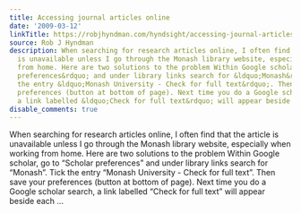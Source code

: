 ```yaml
---
title: Accessing journal articles online
date: '2009-03-12'
linkTitle: https://robjhyndman.com/hyndsight/accessing-journal-articles-online/
source: Rob J Hyndman
description: When searching for research articles online, I often find that the article
  is unavailable unless I go through the Monash library website, especially when working
  from home. Here are two solutions to the problem Within Google scholar, go to &ldquo;Scholar
  preferences&rdquo; and under library links search for &ldquo;Monash&rdquo;. Tick
  the entry &ldquo;Monash University - Check for full text&rdquo;. Then save your
  preferences (button at bottom of page). Next time you do a Google scholar search,
  a link labelled &ldquo;Check for full text&rdquo; will appear beside each ...
disable_comments: true
---
```

When searching for research articles online, I often find that the article is unavailable unless I go through the Monash library website, especially when working from home. Here are two solutions to the problem Within Google scholar, go to &ldquo;Scholar preferences&rdquo; and under library links search for &ldquo;Monash&rdquo;. Tick the entry &ldquo;Monash University - Check for full text&rdquo;. Then save your preferences (button at bottom of page). Next time you do a Google scholar search, a link labelled &ldquo;Check for full text&rdquo; will appear beside each ...